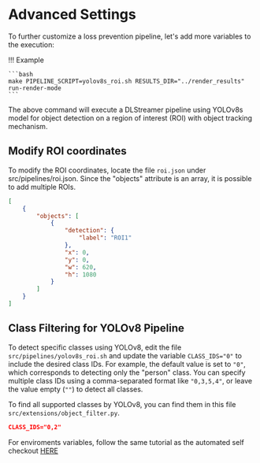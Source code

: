 # Advanced Settings

To further customize a loss prevention pipeline, let's add more variables to the execution:

!!! Example

    ```bash
    make PIPELINE_SCRIPT=yolov8s_roi.sh RESULTS_DIR="../render_results"  run-render-mode
    ```

The above command will execute a DLStreamer pipeline using YOLOv8s model for object detection on a region of interest (ROI) with object tracking mechanism.

## Modify ROI coordinates

To modify the ROI coordinates, locate the file `roi.json` under src/pipelines/roi.json. Since the "objects" attribute is an array, it is possible to add multiple ROIs.

```json
[
    {
        "objects": [
            {
                "detection": {
                    "label": "ROI1"
                },
                "x": 0,
                "y": 0,
                "w": 620,
                "h": 1080
            }           
        ]
    }
]
```
## Class Filtering for YOLOv8 Pipeline

To detect specific classes using YOLOv8, edit the file `src/pipelines/yolov8s_roi.sh` and update the variable `CLASS_IDS="0"` to include the desired class IDs. For example, the default value is set to `"0"`, which corresponds to detecting only the "person" class. You can specify multiple class IDs using a comma-separated format like `"0,3,5,4"`, or leave the value empty (`""`) to detect all classes.

To find all supported classes by YOLOv8, you can find them in this file `src/extensions/object_filter.py`.

```json
CLASS_IDS="0,2"
```


For enviroments variables, follow the same tutorial as the automated self checkout [HERE](../automated-self-checkout/advanced.md)


